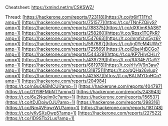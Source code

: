 Cheatsheet:
https://xmind.net/m/CSKSWZ/


Thread:
[https://hackerone.com/reports/723118](https://t.co/tr6ifT1Ffx?amp=1) [https://hackerone.com/reports/751577](https://t.co/TNnFZQjjvS?amp=1) [https://hackerone.com/reports/788375](https://t.co/dXKimK5AS6?amp=1) [https://hackerone.com/reports/258260](https://t.co/Rpsx1TCPkR?amp=1) [https://hackerone.com/reports/547663](https://t.co/mmfchn5yz6?amp=1) [https://hackerone.com/reports/587687](https://t.co/ig0YeM4UWx?amp=1) [https://hackerone.com/reports/725569](https://t.co/Dbei4tBCGo?amp=1) [https://hackerone.com/reports/544329](https://t.co/KP7HIyCHLr?amp=1) [https://hackerone.com/reports/439729](https://t.co/RA34E7GaYi?amp=1) [https://hackerone.com/reports/661978](https://t.co/rHv1V9n3aw?amp=1)
[https://hackerone.com/reports/318751](https://t.co/qQHa26vluq?amp=1) [https://hackerone.com/reports/42587](https://t.co/BALMYOpHCn?amp=1) [https://hackerone.com/reports/204984](https://t.co/nGuOkBMCUi?amp=1) [https://hackerone.com/reports/404797](https://t.co/2fYlBFMbNT?amp=1) [https://hackerone.com/reports/243943](https://t.co/6e2Nqelm0c?amp=1) [https://hackerone.com/reports/156537](https://t.co/tDJDpiwOJU?amp=1) [https://hackerone.com/reports/398316](https://t.co/Nm4VFqwrWU?amp=1) [https://hackerone.com/reports/181748](https://t.co/yKvSXsOwp5?amp=1) [https://hackerone.com/reports/227522](https://t.co/1D9STb2Lus?amp=1)